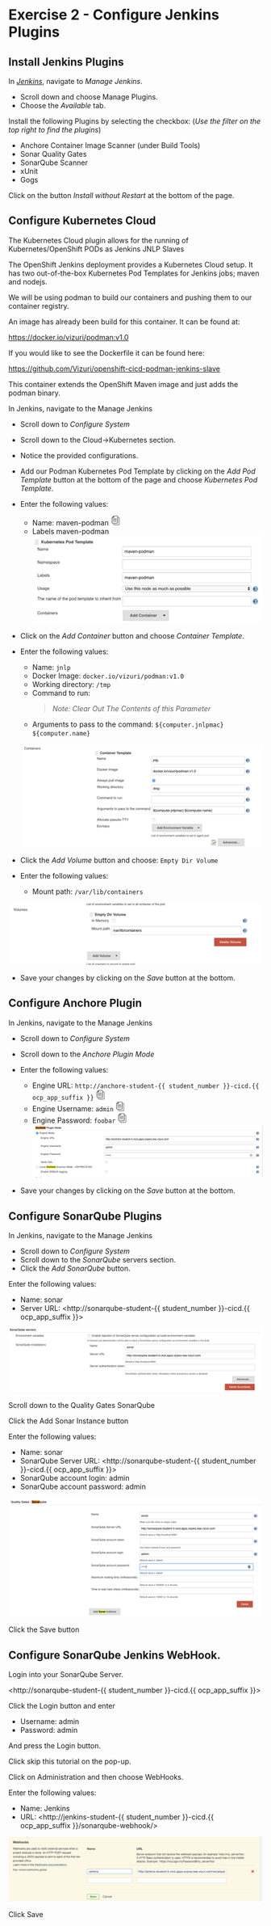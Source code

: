 # Exercise 2 - Configure Jenkins Plugins

## Install Jenkins Plugins
In *[Jenkins](<http://jenkins-student-{{ student_number }}-cicd.{{ ocp_app_suffix }}> "Jenkins")*, navigate to *Manage Jenkins*.  

   * Scroll down and choose Manage Plugins.
   * Choose the *Available* tab.

Install the following Plugins by selecting the checkbox: (*Use the filter on the top right to find the plugins*)
   * Anchore Container Image Scanner (under Build Tools)
   * Sonar Quality Gates
   * SonarQube Scanner
   * xUnit
   * Gogs

Click on the button *Install without Restart* at the bottom of the page.

## Configure Kubernetes Cloud
The Kubernetes Cloud plugin allows for the running of Kubernetes/OpenShift PODs as Jenkins JNLP Slaves

The OpenShift Jenkins deployment provides a Kubernetes Cloud setup.
It has two out-of-the-box Kubernetes Pod Templates for Jenkins jobs; maven and nodejs.  

We will be using podman to build our containers and pushing them to our container registry.  

An image has already been build for this container.  It can be found at:

<https://docker.io/vizuri/podman:v1.0>

If you would like to see the Dockerfile it can be found here:

<https://github.com/Vizuri/openshift-cicd-podman-jenkins-slave>

This container extends the OpenShift Maven image and just adds the podman binary. 

In Jenkins, navigate to the Manage Jenkins 

 * Scroll down to *Configure System*
 * Scroll down to the Cloud->Kubernetes section.
 * Notice the provided configurations.
 * Add our Podman Kubernetes Pod Template by clicking on the *Add Pod Template* button at the bottom of the page and choose *Kubernetes Pod Template*.
 * Enter the following values:
    * Name: maven-podman <img src="../images/copy-paste.jpeg" onclick="copyToClipboard('maven-podman')" alt="copy-paste" width="20">
    * Labels maven-podman
    ![alt text](../images/add_container.png)

 * Click on the *Add Container* button and choose *Container Template*.
 * Enter the following values:

    * Name: ```jnlp```
    * Docker Image: ```docker.io/vizuri/podman:v1.0```
    * Working directory: ```/tmp```
    * Command to run:   
        >*Note: Clear Out The Contents of this Parameter*
    * Arguments to pass to the command: ```${computer.jnlpmac} ${computer.name}```

    ![alt text](../images/Image-100.png)

 * Click the *Add Volume* button and choose: ```Empty Dir Volume```
 * Enter the following values:
    * Mount path: ```/var/lib/containers```

![alt text](../images/image10.png)

 * Save your changes by clicking on the *Save* button at the bottom.

## Configure Anchore Plugin

In Jenkins, navigate to the Manage Jenkins
 
 * Scroll down to *Configure System*
 * Scroll down to the *Anchore Plugin Mode*
 * Enter the following values:

    * Engine URL: ```http://anchore-student-{{ student_number }}-cicd.{{ ocp_app_suffix }}``` <img src="../images/copy-paste.jpeg" onclick="copyToClipboard('http://anchore-student-{{ student_number }}-cicd.{{ ocp_app_suffix }}')" alt="copy-paste" width="20">
    * Engine Username: ```admin``` <img src="../images/copy-paste.jpeg" onclick="copyToClipboard('admin')" alt="copy-paste" width="20">
    * Engine Password: ```foobar``` <img src="../images/copy-paste.jpeg" onclick="copyToClipboard('foobar')" alt="copy-paste" width="20">
    ![alt text](../images/image3.png)

 * Save your changes by clicking on the *Save* button at the bottom.


## Configure SonarQube Plugins
In Jenkins, navigate to the Manage Jenkins
 
 * Scroll down to *Configure System*
 * Scroll down to the *SonarQube* servers section.
 * Click the *Add SonarQube* button.

Enter the following values:
* Name: sonar
* Server URL: <http://sonarqube-student-{{ student_number }}-cicd.{{ ocp_app_suffix }}>


![alt text](../images/image9.png)

Scroll down to the Quality Gates SonarQube

Click the Add Sonar Instance button

Enter the following values:

* Name: sonar
* SonarQube Server URL: <http://sonarqube-student-{{ student_number }}-cicd.{{ ocp_app_suffix }}>
* SonarQube account login: admin
* SonarQube account password: admin

![alt text](../images/image11.png)

Click the Save button

## Configure SonarQube Jenkins WebHook.
Login into your SonarQube Server.

<http://sonarqube-student-{{ student_number }}-cicd.{{ ocp_app_suffix }}>

Click the Login button and enter

* Username: admin
* Password: admin

And press the Login button. 

Click skip this tutorial on the pop-up.

Click on Administration and then choose WebHooks.

Enter the following values:
* Name: Jenkins
* URL: <http://jenkins-student-{{ student_number }}-cicd.{{ ocp_app_suffix }}/sonarqube-webhook/>

![alt text](../images/image1.png)

Click Save
